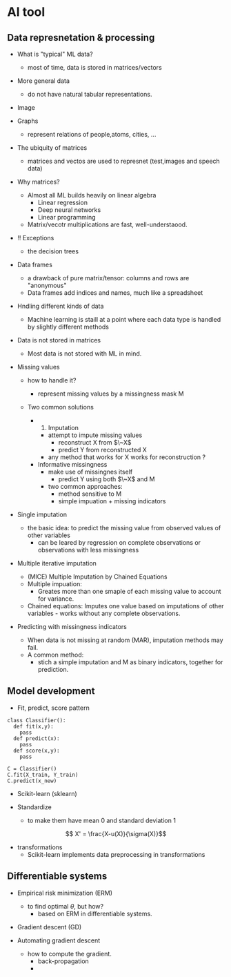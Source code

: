 # AI tool

## Data represnetation & processing

+ What is "typical" ML data?
  + most of time, data is stored in matrices/vectors

+ More general data
  + do not have natural tabular representations.

+ Image 

+ Graphs
  + represent relations of people,atoms, cities, ...

+ The ubiquity of matrices
  + matrices and vectos are used to represnet (test,images and speech data)

+ Why matrices?
  + Almost all ML builds heavily on linear algebra 
    + Linear regression
    + Deep neural networks
    + Linear programming
  + Matrix/vecotr multiplications are fast, well-understaood.

+ !! Exceptions 
  + the decision trees

+ Data frames
  + a drawback of pure matrix/tensor: columns and rows are "anonymous"
  + Data frames add indices and names, much like a spreadsheet

+ Hndling different kinds of data
  + Machine learning is staill at a point where each data type is handled by slightly different methods

+ Data is not stored in matrices 
  + Most data is not stored with ML in mind.

+ Missing values 
  + how to handle it?
    + represent missing values by a missingness mask M

  + Two common solutions
    + 1. Imputation
      + attempt to impute missing values
        + reconstruct X from $\~X$
        + predict Y from reconstructed X
      + any method that works for X works for reconstruction ?
    + Informative missingness
      + make use of missingnes itself
        + predict Y using both $\~X$ and M
      + two common approaches:
        + method sensitive to M 
        + simple impuation + missing indicators
  
+ Single imputation
  + the basic idea: to predict the missing value from observed values of other variables
    + can be leared by regression on complete observations or observations with less missingness
  
+ Multiple iterative imputation
  + (MICE) Multiple Imputation by Chained Equations
  + Multiple impuation:
    + Greates more than one smaple of each missing value to account for variance.
  + Chained equations: Imputes one value based on imputations of other variables - works without any complete observations.

+ Predicting with missingness indicators
  + When data is not missing at random (MAR), imputation methods may fail.
  + A common method:
    + stich a simple imputation and M as binary indicators, together for prediction.

## Model development

+ Fit, predict, score pattern

```python3 
class Classifier():
  def fit(x,y):
    pass
  def predict(x):
    pass
  def score(x,y):
    pass

C = Classifier()
C.fit(X_train, Y_train)
C.predict(x_new)
```

+ Scikit-learn (sklearn)


+ Standardize
  + to make them have mean 0 and standard deviation 1
```math
  X' = \frac{X-u(X)}{\sigma(X)}
```

+ transformations
  + Scikit-learn implements data preprocessing in transformations

## Differentiable systems
+ Empirical risk minimization (ERM)
  + to find optimal $\theta$, but how?
    + based on ERM in differentiable systems.

+ Gradient descent (GD)

+ Automating gradient descent
  + how to compute the gradient.
    + back-propagation
    +  